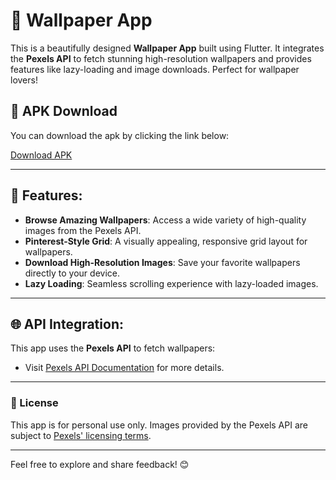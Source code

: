 # 🌟 Wallpaper App

This is a beautifully designed **Wallpaper App** built using Flutter. It integrates the **Pexels API** to fetch stunning high-resolution wallpapers and provides features like lazy-loading and image downloads. Perfect for wallpaper lovers!

## 📲 APK Download

You can download the apk by clicking the link below:

[Download APK](https://github.com/Muneef-Nk/wallpaper-app/blob/main/app-release.apk)

---

## 🚀 Features:
- **Browse Amazing Wallpapers**: Access a wide variety of high-quality images from the Pexels API.
- **Pinterest-Style Grid**: A visually appealing, responsive grid layout for wallpapers.
- **Download High-Resolution Images**: Save your favorite wallpapers directly to your device.
- **Lazy Loading**: Seamless scrolling experience with lazy-loaded images.

---

## 🌐 API Integration:
This app uses the **Pexels API** to fetch wallpapers:
- Visit [Pexels API Documentation](https://www.pexels.com/api/) for more details.

---

### 📜 License
This app is for personal use only. Images provided by the Pexels API are subject to [Pexels' licensing terms](https://www.pexels.com/license/).

---

Feel free to explore and share feedback! 😊
